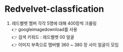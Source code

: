# Redvelvet-classfication
1. 레드벨벳 멤버 각각 5명에 대해 400장씩 크롤링 </br>
👉 googleimagedownload를 사용  </br>
👉 검색 키워드 : 레드벨벳 00 얼굴  </br>
👉 이미지 부족으로 멤버별 360 ~ 380 장 사이 얼굴이 모임  </br>
